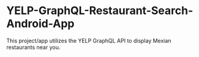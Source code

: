 # YELP-GraphQL-Restaurant-Search-Android-App
This project/app utilizes the YELP GraphQL API to display Mexian restaurants near you.
